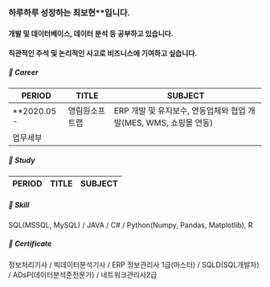 ### 하루하루 성장하는 최보현**입니다.

#### 개발 및 데이터베이스, 데이터 분석 등 공부하고 있습니다. 
#### 직관적인 주석 및 논리적인 사고로 비즈니스에 기여하고 싶습니다. 



##### 🏢 Career

| PERIOD | TITLE | SUBJECT |
| ------- | ------- | ------- | 
| **2020.05 - | 영림원소프트랩 | ERP 개발 및 유지보수, 연동업체와 협업 개발(MES, WMS, 쇼핑몰 연동) | 
| 업무세부 | | |

##### 📖 Study

| PERIOD | TITLE | SUBJECT |
| ------- | ------- | -------|


##### 🧩 Skill  

SQL(MSSQL, MySQL) / JAVA / C# / Python(Numpy, Pandas, Matplotlib), R

##### 📜 Certificate

정보처리기사 / 빅데이터분석기사 / ERP 정보관리사 1급(마스터) / SQLD(SQL개발자) / ADsP(데이터분석준전문가) / 네트워크관리사2급
